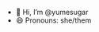 - 👋 Hi, I’m @yumesugar
- 😄 Pronouns: she/them

<!---
yumesugar/yumesugar is a ✨ special ✨ repository because its `README.md` (this file) appears on your GitHub profile.
You can click the Preview link to take a look at your changes.
--->

